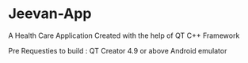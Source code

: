 # Jeevan-App
A Health Care Application Created with the help of QT C++ Framework 

Pre Requesties to build :
QT Creator 4.9 or above
Android emulator

